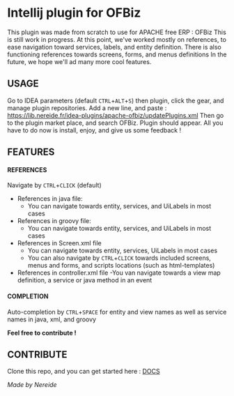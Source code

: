 # Intellij plugin for OFBiz
This plugin was made from scratch to use for APACHE free ERP : OFBiz
This is still work in progress.
At this point, we've worked mostly on references, to ease navigation toward services, labels, and entity definition.
There is also functioning references towards screens, forms, and menus definitions
In the future, we hope we'll ad many more cool features.

## USAGE
Go to IDEA parameters (default `CTRL`+`ALT`+`S`) then plugin, click the gear, and manage plugin repositories.
Add a new line, and paste :
https://lib.nereide.fr/idea-plugins/apache-ofbiz/updatePlugins.xml
Then go to the plugin market place, and search OFBiz. Plugin should appear.
All you have to do now is install, enjoy, and give us some feedback !

## FEATURES
#### REFERENCES 
Navigate by `CTRL`+`CLICK` (default)
- References in java file:
  - You can navigate towards entity, services, and UiLabels in most cases
- References in groovy file:
  - You can navigate towards entity, services, and UiLabels in most cases
- References in Screen.xml file
  - You can navigate towards entity, services, UiLabels in most cases
  - You can also navigate by `CTRL`+`CLICK` towards included screens, menus and forms, and scripts locations (such as html-templates)
- References in controller.xml file
  -You van navigate towards a view map definition, a service or java method in an event

#### COMPLETION 
Auto-completion by `CTRL`+`SPACE` for entity and view names as well as service names in java, xml, and groovy

**Feel free to contribute !**
## CONTRIBUTE
Clone this repo, and you can get started here : [DOCS](https://plugins.jetbrains.com/docs/intellij/basics.html)

*Made by Nereide*